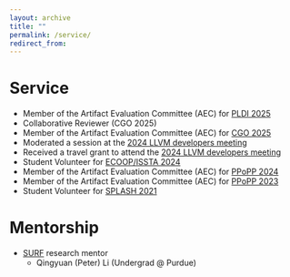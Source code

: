 ```yaml
---
layout: archive
title: ""
permalink: /service/
redirect_from:
---
```


# Service
- Member of the Artifact Evaluation Committee (AEC) for [PLDI 2025](https://pldi25.sigplan.org/committee/pldi-2025-pldi-research-artifacts-artifact-evaluation-committee)
- Collaborative Reviewer (CGO 2025)
- Member of the Artifact Evaluation Committee (AEC) for [CGO 2025](https://2025.cgo.org/track/cgo-2025-artifact-evaluation)
- Moderated a session at the [2024 LLVM developers meeting](https://llvm.org/devmtg/2024-10/)
- Received a travel grant to attend the [2024 LLVM developers meeting](https://llvm.org/devmtg/2024-10/)
- Student Volunteer for [ECOOP/ISSTA 2024](https://conf.researchr.org/home/issta-ecoop-2024)
- Member of the Artifact Evaluation Committee (AEC) for [PPoPP 2024](https://ppopp24.sigplan.org/track/PPoPP-2024-artifact-evaluation)
- Member of the Artifact Evaluation Committee (AEC) for [PPoPP 2023](https://ppopp23.sigplan.org/track/PPoPP-2023-artifact-evaluation)
- Student Volunteer for [SPLASH 2021](https://2021.splashcon.org/)

# Mentorship
- [SURF](https://docs.lib.purdue.edu/surf/) research mentor 
  - Qingyuan (Peter) Li (Undergrad @ Purdue)